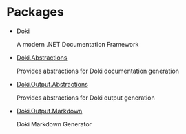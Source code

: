 # Packages

- [Doki](Doki/README.md)
  
  A modern .NET Documentation Framework

- [Doki.Abstractions](Doki.Abstractions/README.md)
  
  Provides abstractions for Doki documentation generation

- [Doki.Output.Abstractions](Doki.Output.Abstractions/README.md)
  
  Provides abstractions for Doki output generation

- [Doki.Output.Markdown](Doki.Output.Markdown/README.md)
  
  Doki Markdown Generator



